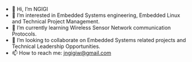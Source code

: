 - 👋 Hi, I’m NGIGI
- 👀 I’m interested in Embedded Systems engineering, Embedded Linux and Technical Project Management.
- 🌱 I’m currently learning Wireless Sensor Network communication Protocols.
- 💞️ I’m looking to collaborate on Embedded Systems related projects and Technical Leadership Opportunities.
- 📫 How to reach me: jngigiw@gmail.com

<!---
JOE-JOE-NGIGI/JOE-JOE-NGIGI is a ✨ special ✨ repository because its `README.md` (this file) appears on your GitHub profile.
You can click the Preview link to take a look at your changes.
--->
